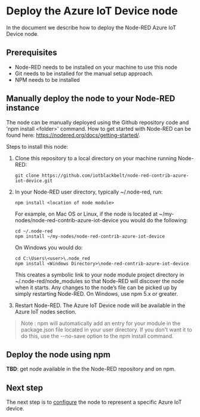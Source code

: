 # Deploy the Azure IoT Device node
In the document we describe how to deploy the Node-RED Azure IoT Device node.

## Prerequisites
- Node-RED needs to be installed on your machine to use this node 
- Git needs to be installed for the manual setup approach.
- NPM needs to be installed

## Manually deploy the node to your Node-RED instance
The node can be manually deployed using the Github repository code and 'npm install &lt;folder&gt;' command. How to get started with Node-RED can be found here: https://nodered.org/docs/getting-started/.

Steps to install this node:

1. Clone this repository to a local directory on your machine running Node-RED:

    ```
    git clone https://github.com/iotblackbelt/node-red-contrib-azure-iot-device.git
    ```
    
1. In your Node-RED user directory, typically ~/.node-red, run:

    ```
    npm install <location of node module>
    ```

    For example, on Mac OS or Linux, if the node is located at ~/my-nodes/node-red-contrib-azure-iot-device you would do the following:

    ```
    cd ~/.node-red
    npm install ~/my-nodes/node-red-contrib-azure-iot-device
    ```

    On Windows you would do:

    ```
    cd C:\Users\<user>\.node_red
    npm install <Windows Directory>\node-red-contrib-azure-iot-device
    ```

    This creates a symbolic link to your node module project directory in ~/.node-red/node_modules so that Node-RED will discover the node when it starts. Any changes to the node’s file can be picked up by simply restarting Node-RED. On Windows, use npm 5.x or greater.

1. Restart Node-RED. The Azure IoT Device node will be available in the Azure IoT nodes section.

>Note : npm will automatically add an entry for your module in the package.json file located in your user directory. If you don't want it to do this, use the --no-save option to the npm install command.

## Deploy the node using npm
**TBD**: get node available in the the Node-RED repository and on npm.

## Next step
The next step is to [configure](./CONFIGURE.md) the node to represent a specific Azure IoT device.